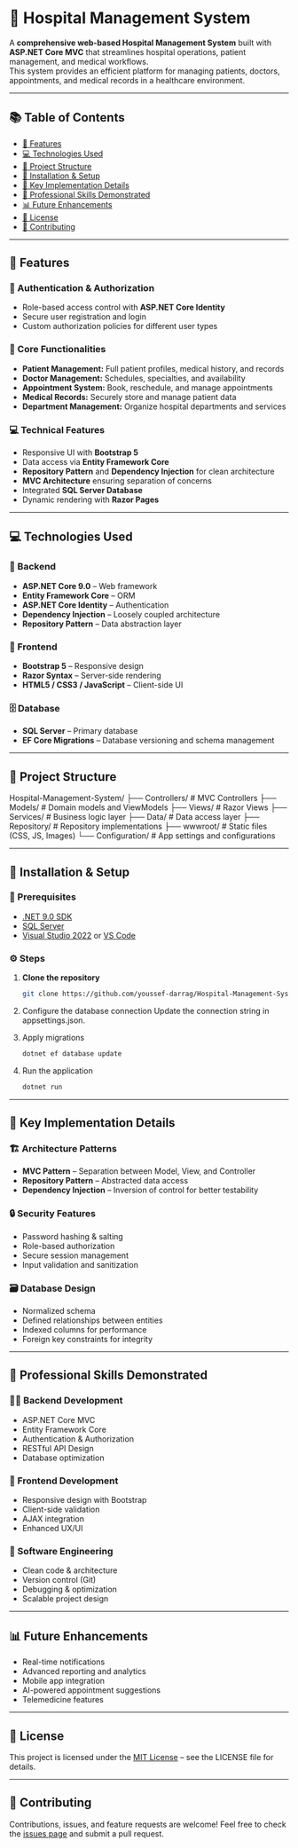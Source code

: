 # 🏥 Hospital Management System

A **comprehensive web-based Hospital Management System** built with **ASP.NET Core MVC** that streamlines hospital operations, patient management, and medical workflows.  
This system provides an efficient platform for managing patients, doctors, appointments, and medical records in a healthcare environment.

---

## 📚 Table of Contents
- [🚀 Features](#-features)
- [💻 Technologies Used](#-technologies-used)
- [📁 Project Structure](#-project-structure)
- [🔧 Installation & Setup](#-installation--setup)
- [🎯 Key Implementation Details](#-key-implementation-details)
- [🌟 Professional Skills Demonstrated](#-professional-skills-demonstrated)
- [📊 Future Enhancements](#-future-enhancements)
- [📄 License](#-license)
- [🤝 Contributing](#-contributing)

---

## 🚀 Features

### 🔐 Authentication & Authorization
- Role-based access control with **ASP.NET Core Identity**
- Secure user registration and login
- Custom authorization policies for different user types

### 🏥 Core Functionalities
- **Patient Management:** Full patient profiles, medical history, and records  
- **Doctor Management:** Schedules, specialties, and availability  
- **Appointment System:** Book, reschedule, and manage appointments  
- **Medical Records:** Securely store and manage patient data  
- **Department Management:** Organize hospital departments and services  

### 💻 Technical Features
- Responsive UI with **Bootstrap 5**  
- Data access via **Entity Framework Core**  
- **Repository Pattern** and **Dependency Injection** for clean architecture  
- **MVC Architecture** ensuring separation of concerns  
- Integrated **SQL Server Database**  
- Dynamic rendering with **Razor Pages**

---

## 💻 Technologies Used

### 🧠 Backend
- **ASP.NET Core 9.0** – Web framework  
- **Entity Framework Core** – ORM  
- **ASP.NET Core Identity** – Authentication  
- **Dependency Injection** – Loosely coupled architecture  
- **Repository Pattern** – Data abstraction layer  

### 🎨 Frontend
- **Bootstrap 5** – Responsive design  
- **Razor Syntax** – Server-side rendering  
- **HTML5 / CSS3 / JavaScript** – Client-side UI  

### 🗄 Database
- **SQL Server** – Primary database  
- **EF Core Migrations** – Database versioning and schema management  

---

## 📁 Project Structure

Hospital-Management-System/
├── Controllers/          # MVC Controllers
├── Models/               # Domain models and ViewModels
├── Views/                # Razor Views
├── Services/             # Business logic layer
├── Data/                 # Data access layer
├── Repository/           # Repository implementations
├── wwwroot/              # Static files (CSS, JS, Images)
└── Configuration/        # App settings and configurations

---

## 🔧 Installation & Setup

### 🧩 Prerequisites
- [.NET 9.0 SDK](https://dotnet.microsoft.com/download)
- [SQL Server](https://www.microsoft.com/en-us/sql-server/sql-server-downloads)
- [Visual Studio 2022](https://visualstudio.microsoft.com/) or [VS Code](https://code.visualstudio.com/)

### ⚙ Steps

1. **Clone the repository**
   ```bash
   git clone https://github.com/youssef-darrag/Hospital-Management-System.git

2. Configure the database connection
Update the connection string in appsettings.json.


3. Apply migrations
   ```bash
   dotnet ef database update


4. Run the application
   ```bash
   dotnet run


---

## 🎯 Key Implementation Details

### 🏗 Architecture Patterns
- **MVC Pattern** – Separation between Model, View, and Controller
- **Repository Pattern** – Abstracted data access
- **Dependency Injection** – Inversion of control for better testability

### 🔒 Security Features
- Password hashing & salting
- Role-based authorization
- Secure session management
- Input validation and sanitization

### 🗃 Database Design
- Normalized schema
- Defined relationships between entities
- Indexed columns for performance
- Foreign key constraints for integrity

---

## 🌟 Professional Skills Demonstrated

### 👨‍💻 Backend Development
- ASP.NET Core MVC
- Entity Framework Core
- Authentication & Authorization
- RESTful API Design
- Database optimization

### 💅 Frontend Development
- Responsive design with Bootstrap
- Client-side validation
- AJAX integration
- Enhanced UX/UI

### 🧩 Software Engineering
- Clean code & architecture
- Version control (Git)
- Debugging & optimization
- Scalable project design

---

## 📊 Future Enhancements

- Real-time notifications
- Advanced reporting and analytics
- Mobile app integration
- AI-powered appointment suggestions
- Telemedicine features

---

## 📄 License

This project is licensed under the [MIT License](/blob/main/LICENSE) – see the LICENSE file for details.

---

## 🤝 Contributing

Contributions, issues, and feature requests are welcome!
Feel free to check the [issues page](/issues) and submit a pull request.
